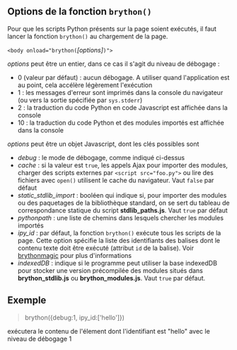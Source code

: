 Options de la fonction `brython()`
----------------------------------

Pour que les scripts Python présents sur la page soient exécutés, il faut
lancer la fonction `brython()` au chargement de la page.

`<body onload="brython(`*[options]*`)">`

*options* peut être un entier, dans ce cas il s'agit du niveau de débogage :

- 0 (valeur par défaut) : aucun débogage. A utiliser quand l'application est
  au point, cela accélère légèrement l'exécution
- 1 : les messages d'erreur sont imprimés dans la console du navigateur (ou
  vers la sortie spécifiée par `sys.stderr`)
- 2 : la traduction du code Python en code Javascript est affichée dans la
  console
- 10 : la traduction du code Python et des modules importés est affichée dans
  la console

*options* peut être un objet Javascript, dont les clés possibles sont

- *debug* : le mode de débogage, comme indiqué ci-dessus
- *cache* : si la valeur est `true`, les appels Ajax pour importer des
  modules, charger des scripts externes par `<script src="foo.py">` ou lire
  des fichiers avec `open()` utilisent le cache du navigateur. Vaut `false`
  par défaut
- *static\_stdlib\_import* : booléen qui indique si, pour importer des modules
  ou des paquetages de la bibliothèque standard, on se sert du tableau de
  correspondance statique du script __stdlib\_paths.js__. Vaut `true` par
  défaut
- *pythonpath* : une liste de chemins dans lesquels chercher les modules
  importés
- *ipy_id* : par défaut, la fonction `brython()` exécute tous les scripts de
  la page. Cette option spécifie la liste des identifiants des balises dont le
  contenu texte doit être exécuté (attribut `id` de la balise). Voir
  [brythonmagic](https://github.com/kikocorreoso/brythonmagic) pour plus
  d'informations
- *indexedDB* : indique si le programme peut utiliser la base indexedDB pour
  stocker une version précompilée des modules situés dans __brython_stdlib.js__
  ou __brython_modules.js__. Vaut `true` par défaut.

Exemple
-------

>    brython({debug:1, ipy_id:['hello']})

exécutera le contenu de l'élement dont l'identifiant est "hello" avec le niveau de débogage 1

